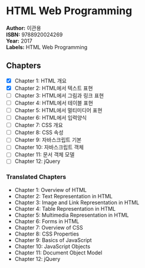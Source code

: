 # HTML Web Programming

**Author:** 이관용 <br/>
**ISBN:** 9788920024269 <br/>
**Year:** 2017 <br/>
**Labels:** HTML Web Programming

## Chapters
- [x] Chapter 1: HTML 개요
- [x] Chapter 2: HTML에서 텍스트 표현
- [ ] Chapter 3: HTML에서 그림과 링크 표현
- [ ] Chapter 4: HTML에서 테이블 표현
- [ ] Chapter 5: HTML에서 멀티미디어 표현
- [ ] Chapter 6: HTML에서 입력양식
- [ ] Chapter 7: CSS 개요
- [ ] Chapter 8: CSS 속성
- [ ] Chapter 9: 자바스크립트 기본
- [ ] Chapter 10: 자바스크립트 객체
- [ ] Chapter 11: 문서 객체 모델
- [ ] Chapter 12: jQuery

### Translated Chapters
- Chapter 1: Overview of HTML
- Chapter 2: Text Representation in HTML
- Chapter 3: Image and Link Representation in HTML
- Chapter 4: Table Representation in HTML
- Chapter 5: Multimedia Representation in HTML
- Chapter 6: Forms in HTML
- Chapter 7: Overview of CSS
- Chapter 8: CSS Properties
- Chapter 9: Basics of JavaScript
- Chapter 10: JavaScript Objects
- Chapter 11: Document Object Model
- Chapter 12: jQuery
